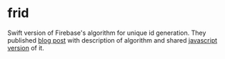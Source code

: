 # frid
Swift version of Firebase's algorithm for unique id generation. They published [blog post](https://firebase.googleblog.com/2015/02/the-2120-ways-to-ensure-unique_68.html) with description of algorithm and shared [javascript version](https://gist.github.com/mikelehen/3596a30bd69384624c11) of it.
